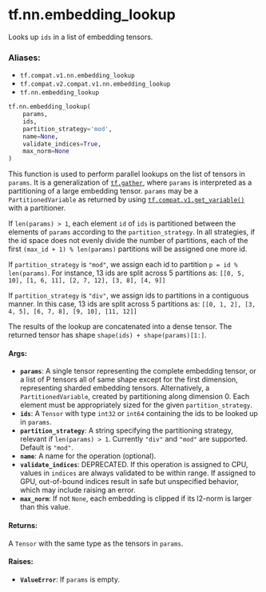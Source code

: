<div itemscope itemtype="http://developers.google.com/ReferenceObject">
<meta itemprop="name" content="tf.nn.embedding_lookup" />
<meta itemprop="path" content="Stable" />
</div>

# tf.nn.embedding_lookup

Looks up `ids` in a list of embedding tensors.

### Aliases:

* `tf.compat.v1.nn.embedding_lookup`
* `tf.compat.v2.compat.v1.nn.embedding_lookup`
* `tf.nn.embedding_lookup`

``` python
tf.nn.embedding_lookup(
    params,
    ids,
    partition_strategy='mod',
    name=None,
    validate_indices=True,
    max_norm=None
)
```

<!-- Placeholder for "Used in" -->

This function is used to perform parallel lookups on the list of
tensors in `params`.  It is a generalization of
<a href="../../tf/gather.md"><code>tf.gather</code></a>, where `params` is
interpreted as a partitioning of a large embedding tensor.  `params` may be
a `PartitionedVariable` as returned by using <a href="../../tf/get_variable.md"><code>tf.compat.v1.get_variable()</code></a>
with a
partitioner.

If `len(params) > 1`, each element `id` of `ids` is partitioned between
the elements of `params` according to the `partition_strategy`.
In all strategies, if the id space does not evenly divide the number of
partitions, each of the first `(max_id + 1) % len(params)` partitions will
be assigned one more id.

If `partition_strategy` is `"mod"`, we assign each id to partition
`p = id % len(params)`. For instance,
13 ids are split across 5 partitions as:
`[[0, 5, 10], [1, 6, 11], [2, 7, 12], [3, 8], [4, 9]]`

If `partition_strategy` is `"div"`, we assign ids to partitions in a
contiguous manner. In this case, 13 ids are split across 5 partitions as:
`[[0, 1, 2], [3, 4, 5], [6, 7, 8], [9, 10], [11, 12]]`

The results of the lookup are concatenated into a dense
tensor. The returned tensor has shape `shape(ids) + shape(params)[1:]`.

#### Args:


* <b>`params`</b>: A single tensor representing the complete embedding tensor, or a
  list of P tensors all of same shape except for the first dimension,
  representing sharded embedding tensors.  Alternatively, a
  `PartitionedVariable`, created by partitioning along dimension 0. Each
  element must be appropriately sized for the given `partition_strategy`.
* <b>`ids`</b>: A `Tensor` with type `int32` or `int64` containing the ids to be looked
  up in `params`.
* <b>`partition_strategy`</b>: A string specifying the partitioning strategy, relevant
  if `len(params) > 1`. Currently `"div"` and `"mod"` are supported. Default
  is `"mod"`.
* <b>`name`</b>: A name for the operation (optional).
* <b>`validate_indices`</b>: DEPRECATED. If this operation is assigned to CPU, values
  in `indices` are always validated to be within range.  If assigned to GPU,
  out-of-bound indices result in safe but unspecified behavior, which may
  include raising an error.
* <b>`max_norm`</b>: If not `None`, each embedding is clipped if its l2-norm is larger
  than this value.


#### Returns:

A `Tensor` with the same type as the tensors in `params`.



#### Raises:


* <b>`ValueError`</b>: If `params` is empty.